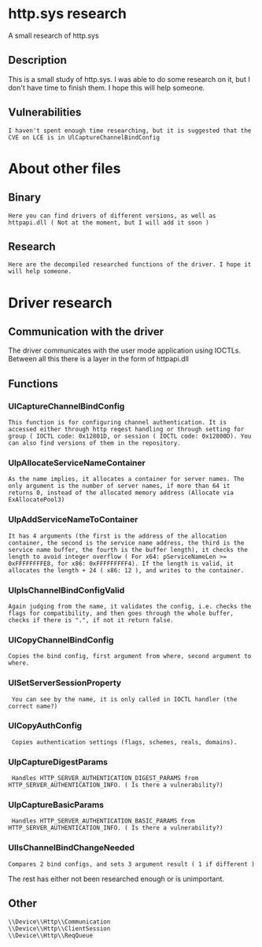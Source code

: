 # http.sys research
 A small research of http.sys

## Description
 This is a small study of http.sys. I was able to do some research on it, but I don't have time to finish them. I hope this will help someone.

## Vulnerabilities
    I haven't spent enough time researching, but it is suggested that the CVE on LCE is in UlCaptureChannelBindConfig


# About other files
  ## Binary
    Here you can find drivers of different versions, as well as httpapi.dll ( Not at the moment, but I will add it soon )
  ## Research
    Here are the decompiled researched functions of the driver. I hope it will help someone.
# Driver research
## Communication with the driver
 The driver communicates with the user mode application using IOCTLs. Between all this there is a layer in the form of httpapi.dll
## Functions
 ### UlCaptureChannelBindConfig
    This function is for configuring channel authentication. It is accessed either through http reqest handling or through setting for group ( IOCTL code: 0x12801D, or session ( IOCTL code: 0x12800D). You can also find versions of them in the repository. 
 ### UlpAllocateServiceNameContainer
    As the name implies, it allocates a container for server names. The only argument is the number of server names, if more than 64 it returns 0, instead of the allocated memory address (Allocate via ExAllocatePool3)
 ### UlpAddServiceNameToContainer
    It has 4 arguments (the first is the address of the allocation container, the second is the service name address, the third is the service name buffer, the fourth is the buffer length), it checks the length to avoid integer overflow ( For x64: pServiceNameLen >= 0xFFFFFFFFE8, for x86: 0xFFFFFFFFF4). If the length is valid, it allocates the length + 24 ( x86: 12 ), and writes to the container.
 ### UlpIsChannelBindConfigValid
    Again judging from the name, it validates the config, i.e. checks the flags for compatibility, and then goes through the whole buffer, checks if there is ".", if not it return false.
 ### UlCopyChannelBindConfig
    Copies the bind config, first argument from where, second argument to where.
 ### UlSetServerSessionProperty
     You can see by the name, it is only called in IOCTL handler (the correct name?)
 ### UlCopyAuthConfig
     Copies authentication settings (flags, schemes, reals, domains).
 ### UlpCaptureDigestParams
     Handles HTTP_SERVER_AUTHENTICATION_DIGEST_PARAMS from HTTP_SERVER_AUTHENTICATION_INFO. ( Is there a vulnerability?)
 ### UlpCaptureBasicParams
     Handles HTTP_SERVER_AUTHENTICATION_BASIC_PARAMS from HTTP_SERVER_AUTHENTICATION_INFO. ( Is there a vulnerability?)
 ### UlIsChannelBindChangeNeeded
    Compares 2 bind configs, and sets 3 argument result ( 1 if different )
The rest has either not been researched enough or is unimportant.
## Other
    \\Device\\Http\\Communication
    \\Device\\Http\\ClientSession
    \\Device\\Http\\ReqQueue


